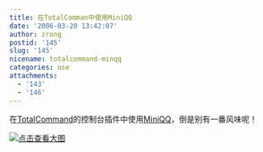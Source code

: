 ```yaml
---
title: 在TotalComman中使用MiniQQ
date: '2006-03-20 13:42:07'
author: zrong
postid: '145'
slug: '145'
nicename: totalcommand-minqq
categories: use
attachments:
  - '143'
  - '146'
---
```


在[TotalCommand](http://www.ghisler.com/)的控制台插件中使用[MiniQQ](http://www.zengrong.net/138/)，倒是别有一番风味呢！

[![点击查看大图](/uploads/2006/03/tcmd_miniqq_s1.png)](/uploads/2006/03/tcmd_miniqq.png)
